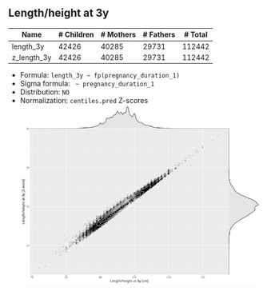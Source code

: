 ## Length/height at 3y

| Name | # Children | # Mothers | # Fathers | # Total |
| ---- | ---------- | --------- | --------- | ------- |
| length_3y | 42426 | 40285 | 29731 | 112442 |
| z_length_3y | 42426 | 40285 | 29731 | 112442 |

- Formula: `length_3y ~ fp(pregnancy_duration_1)`
- Sigma formula: ` ~ pregnancy_duration_1`
- Distribution: `NO`
- Normalization: `centiles.pred` Z-scores
![](plots/z_length_3y_vs_length_3y_child.png)


